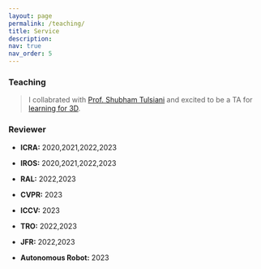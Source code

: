 ```yaml
---
layout: page
permalink: /teaching/
title: Service
description: 
nav: true
nav_order: 5
---
```


### Teaching

> I collabrated with [Prof. Shubham Tulsiani](https://shubhtuls.github.io/) and excited to be a TA for [learning for 3D](https://learning3d.github.io/). 


### Reviewer

- **ICRA:**  2020,2021,2022,2023

- **IROS:**  2020,2021,2022,2023

- **RAL:**  2022,2023

- **CVPR:**  2023

- **ICCV:**  2023

- **TRO:**  2022,2023

- **JFR:**  2022,2023

- **Autonomous Robot:**  2023

